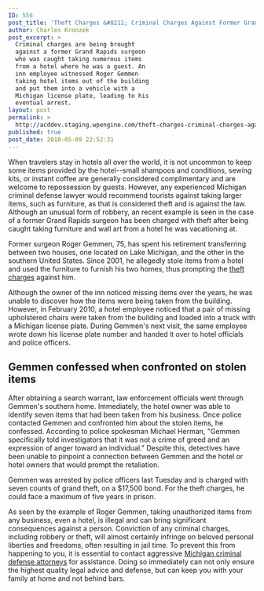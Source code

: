```yaml
---
ID: 556
post_title: 'Theft Charges &#8211; Criminal Charges Against Former Grand Rapids Surgeon Caught Taking Hotel Furniture'
author: Charles Kronzek
post_excerpt: >
  Criminal charges are being brought
  against a former Grand Rapids surgeon
  who was caught taking numerous items
  from a hotel where he was a guest. An
  inn employee witnessed Roger Gemmen
  taking hotel items out of the building
  and put them into a vehicle with a
  Michigan license plate, leading to his
  eventual arrest.
layout: post
permalink: >
  http://acddev.staging.wpengine.com/theft-charges-criminal-charges-against-former-grand-rapids-surgeon-caught-taking-hotel-furniture.html
published: true
post_date: 2010-05-09 22:52:31
---
```

When travelers stay in hotels all over the world, it is not uncommon to keep some items provided by the hotel--small shampoos and conditions, sewing kits, or instant coffee are generally considered complimentary and are welcome to repossession by guests. However, any experienced Michigan criminal defense lawyer would recommend tourists against taking larger items, such as furniture, as that is considered theft and is against the law. Although an unusual form of robbery, an recent example is seen in the case of a former Grand Rapids surgeon has been charged with theft after being caught taking furniture and wall art from a hotel he was vacationing at.

Former surgeon Roger Gemmen, 75, has spent his retirement transferring between two houses, one located on Lake Michigan, and the other in the southern United States. Since 2001, he allegedly stole items from a hotel and used the furniture to furnish his two homes, thus prompting the <a href="http://acddev.staging.wpengine.com/burglary-crimes.html" target="_blank">theft charges</a> against him.

Although the owner of the inn noticed missing items over the years, he was unable to discover how the items were being taken from the building. However, in February 2010, a hotel employee noticed that a pair of missing upholstered chairs were taken from the building and loaded into a truck with a Michigan license plate. During Gemmen's next visit, the same employee wrote down his license plate number and handed it over to hotel officials and police officers.

<h2>Gemmen confessed when confronted on stolen items</h2>

After obtaining a search warrant, law enforcement officials went through Gemmen's southern home. Immediately, the hotel owner was able to identify seven items that had been taken from his business. Once police contacted Gemmen and confronted him about the stolen items, he confessed. According to police spokesman Michael Herman, "Gemmen specifically told investigators that it was not a crime of greed and an expression of anger toward an individual." Despite this, detectives have been unable to pinpoint a connection between Gemmen and the hotel or hotel owners that would prompt the retaliation.

Gemmen was arrested by police officers last Tuesday and is charged with seven counts of grand theft, on a $17,500 bond. For the theft charges, he could face a maximum of five years in prison.

As seen by the example of Roger Gemmen, taking unauthorized items from any business, even a hotel, is illegal and can bring significant consequences against a person. Conviction of any criminal charges, including robbery or theft, will almost certainly infringe on beloved personal liberties and freedoms, often resulting in jail time. To prevent this from happening to you, it is essential to contact aggressive <a href="http://acddev.staging.wpengine.com/trial-attorneys.html" target="_blank">Michigan criminal defense attorneys</a> for assistance. Doing so immediately can not only ensure the highest quality legal advice and defense, but can keep you with your family at home and not behind bars.